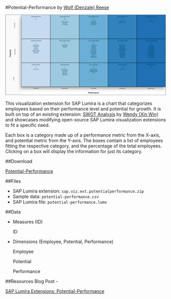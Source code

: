 #Potential-Performance
by [Wolf (Denzale) Reese](https://people.sap.com/denzalereese)

![ABC Analysis Chart](potential-performance.png)

This visualization extension for SAP Lumira is a chart that categorizes employees based on their performance level and potential for growth. It is built on top of an existing extension: [SWOT Analysis](https://github.com/SAP/lumira-extension-viz/tree/master/SWOT_Analysis) by [Wendy (Xin Win)](http://scn.sap.com/people/wendy.xin.wen) and showcases modifying open-source SAP Lumira visualization extensions to fit a specific need. 

Each box is a category made up of a performance metric from the X-axis, and potential metric from the Y-axis. The boxes contain a list of employees fitting the respective category, and the percentage of the total employees. Clicking on a box will display the information for just its category. 

##Download

[Potential-Performance](https://github.com/denzalereese/lumira-extension-viz/raw/master/Potential_Performance/sap.viz.ext.potentialperformance.zip)

##Files 
<ul>
	<li>SAP Lumira extension: <code>sap.viz.ext.potentialperformance.zip</code></li>
	<li>Sample data: <code>potential-performance.csv</code></li>
	<li>SAP Lumira file: <code>potential-performance.lums</code></li>
</ul>

##Data
<ul>
	<li>Measures (ID)
		<p>ID</p>
	</li>
	<li> Dimensions (Employee, Potential, Performance)
		<p>Employee</p>
		<p>Potential</p>
		<p>Performance</p>
	</li>
</ul>

##Resources
Blog Post -

[SAP Lumira Extensions: Potential-Performance]()